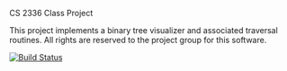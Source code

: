 CS 2336 Class Project

This project implements a binary tree visualizer and associated traversal routines.  All rights are reserved to the project group for this software.

[![Build Status](https://travis-ci.org/UTD-CS2336-TreeSearch/TreeSearch.svg?branch=master)](https://travis-ci.org/UTD-CS2336-TreeSearch/TreeSearch)